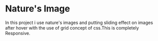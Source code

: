 # Nature's Image
In this project i use nature's images and putting sliding effect on images after hover with the use of grid concept of css.This is completely Responsive.
